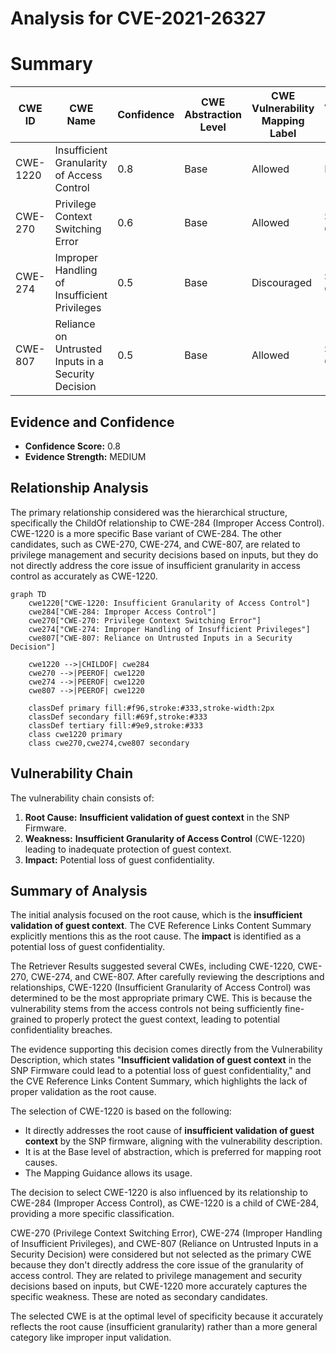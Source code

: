 # Analysis for CVE-2021-26327

# Summary
| CWE ID | CWE Name | Confidence | CWE Abstraction Level | CWE Vulnerability Mapping Label | CWE-Vulnerability Mapping Notes |
|---|---|---|---|---|---|
| CWE-1220 | Insufficient Granularity of Access Control | 0.8 | Base | Allowed | Primary CWE |
| CWE-270 | Privilege Context Switching Error | 0.6 | Base | Allowed | Secondary Candidate |
| CWE-274 | Improper Handling of Insufficient Privileges | 0.5 | Base | Discouraged | Secondary Candidate |
| CWE-807 | Reliance on Untrusted Inputs in a Security Decision | 0.5 | Base | Allowed | Secondary Candidate |

## Evidence and Confidence

*   **Confidence Score:** 0.8
*   **Evidence Strength:** MEDIUM

## Relationship Analysis
The primary relationship considered was the hierarchical structure, specifically the ChildOf relationship to CWE-284 (Improper Access Control). CWE-1220 is a more specific Base variant of CWE-284. The other candidates, such as CWE-270, CWE-274, and CWE-807, are related to privilege management and security decisions based on inputs, but they do not directly address the core issue of insufficient granularity in access control as accurately as CWE-1220.

```mermaid
graph TD
    cwe1220["CWE-1220: Insufficient Granularity of Access Control"]
    cwe284["CWE-284: Improper Access Control"]
    cwe270["CWE-270: Privilege Context Switching Error"]
    cwe274["CWE-274: Improper Handling of Insufficient Privileges"]
    cwe807["CWE-807: Reliance on Untrusted Inputs in a Security Decision"]

    cwe1220 -->|CHILDOF| cwe284
    cwe270 -->|PEEROF| cwe1220
    cwe274 -->|PEEROF| cwe1220
    cwe807 -->|PEEROF| cwe1220

    classDef primary fill:#f96,stroke:#333,stroke-width:2px
    classDef secondary fill:#69f,stroke:#333
    classDef tertiary fill:#9e9,stroke:#333
    class cwe1220 primary
    class cwe270,cwe274,cwe807 secondary
```

## Vulnerability Chain
The vulnerability chain consists of:
1.  **Root Cause:** **Insufficient validation of guest context** in the SNP Firmware.
2.  **Weakness:** **Insufficient Granularity of Access Control** (CWE-1220) leading to inadequate protection of guest context.
3.  **Impact:** Potential loss of guest confidentiality.

## Summary of Analysis
The initial analysis focused on the root cause, which is the **insufficient validation of guest context**. The CVE Reference Links Content Summary explicitly mentions this as the root cause. The **impact** is identified as a potential loss of guest confidentiality.

The Retriever Results suggested several CWEs, including CWE-1220, CWE-270, CWE-274, and CWE-807. After carefully reviewing the descriptions and relationships, CWE-1220 (Insufficient Granularity of Access Control) was determined to be the most appropriate primary CWE. This is because the vulnerability stems from the access controls not being sufficiently fine-grained to properly protect the guest context, leading to potential confidentiality breaches.

The evidence supporting this decision comes directly from the Vulnerability Description, which states "**Insufficient validation of guest context** in the SNP Firmware could lead to a potential loss of guest confidentiality," and the CVE Reference Links Content Summary, which highlights the lack of proper validation as the root cause.

The selection of CWE-1220 is based on the following:
*   It directly addresses the root cause of **insufficient validation of guest context** by the SNP firmware, aligning with the vulnerability description.
*   It is at the Base level of abstraction, which is preferred for mapping root causes.
*   The Mapping Guidance allows its usage.

The decision to select CWE-1220 is also influenced by its relationship to CWE-284 (Improper Access Control), as CWE-1220 is a child of CWE-284, providing a more specific classification.

CWE-270 (Privilege Context Switching Error), CWE-274 (Improper Handling of Insufficient Privileges), and CWE-807 (Reliance on Untrusted Inputs in a Security Decision) were considered but not selected as the primary CWE because they don't directly address the core issue of the granularity of access control. They are related to privilege management and security decisions based on inputs, but CWE-1220 more accurately captures the specific weakness. These are noted as secondary candidates.

The selected CWE is at the optimal level of specificity because it accurately reflects the root cause (insufficient granularity) rather than a more general category like improper input validation.
